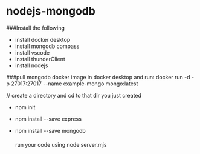# nodejs-mongodb
###Install the following 
- install docker desktop
- install mongodb compass
- install vscode 
- install thunderClient
- install nodejs

###pull mongodb docker image in docker desktop and run: 
docker run -d -p 27017:27017 --name example-mongo mongo:latest

// create a directory and cd to that dir you just created
- npm init
- npm install --save express
- npm install --save mongodb

  ####
  run your code using
  node server.mjs

